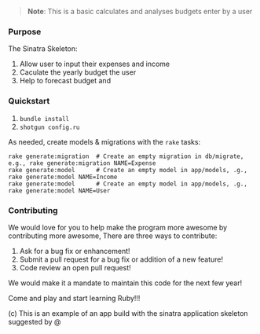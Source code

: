 > **Note**: This is a basic calculates and analyses budgets enter by a user

### Purpose
The Sinatra Skeleton:

1. Allow user to input their expenses and income
2. Caculate the yearly budget the user
3. Help to forecast budget and

### Quickstart

1.  `bundle install`
2.  `shotgun config.ru`

As needed, create models & migrations with the `rake` tasks:

```
rake generate:migration  # Create an empty migration in db/migrate, e.g., rake generate:migration NAME=Expense
rake generate:model      # Create an empty model in app/models, .g., rake generate:model NAME=Income
rake generate:model      # Create an empty model in app/models, .g., rake generate:model NAME=User
```

### Contributing

We would love for you to help make the program more awesome by contributing more awesome, There are three ways to contribute:

1. Ask for a bug fix or enhancement!
2. Submit a pull request for a bug fix or addition of a new feature!
3. Code review an open pull request!

We would make it a mandate to maintain this code for the next few year!

Come and play and start learning Ruby!!!


(c) This is an example of an app build with the sinatra application skeleton suggested by @